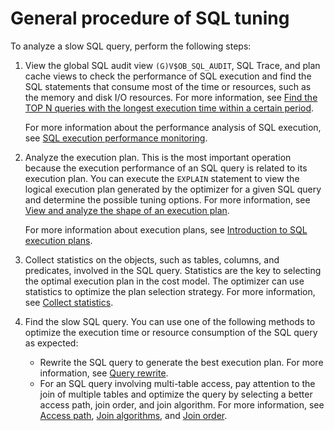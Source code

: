 # General procedure of SQL tuning

To analyze a slow SQL query, perform the following steps:

1. View the global SQL audit view `(G)V$OB_SQL_AUDIT`, SQL Trace, and plan cache views to check the performance of SQL execution and find the SQL statements that consume most of the time or resources, such as the memory and disk I/O resources. For more information, see [Find the TOP N queries with the longest execution time within a certain period](300.monitor-sql-execution-performance/400.sql-performance-analysis-example/1000.query-the-top-n-requests-with-the-most-execution-time.md).

   For more information about the performance analysis of SQL execution, see [SQL execution performance monitoring](300.monitor-sql-execution-performance/100.gv-ob-sql-audit.md).

2. Analyze the execution plan. This is the most important operation because the execution performance of an SQL query is related to its execution plan. You can execute the `EXPLAIN` statement to view the logical execution plan generated by the optimizer for a given SQL query and determine the possible tuning options. For more information, see [View and analyze the shape of an execution plan](300.monitor-sql-execution-performance/400.sql-performance-analysis-example/300.view-and-analyze-the-execution-plan.md).

   For more information about execution plans, see [Introduction to SQL execution plans](../200.sql-execution-plan/100.introduction-to-sql-execution-plans.md).

3. Collect statistics on the objects, such as tables, columns, and predicates, involved in the SQL query. Statistics are the key to selecting the optimal execution plan in the cost model. The optimizer can use statistics to optimize the plan selection strategy. For more information, see [Collect statistics](400.optimizer-statistics/100.statistics-overview.md).

4. Find the slow SQL query. You can use one of the following methods to optimize the execution time or resource consumption of the SQL query as expected:
   * Rewrite the SQL query to generate the best execution plan. For more information, see [Query rewrite](500.query-rewrite/100.query-rewrite-overview.md).
   * For an SQL query involving multi-table access, pay attention to the join of multiple tables and optimize the query by selecting a better access path, join order, and join algorithm. For more information, see [Access path](600.query-optimization/100.access-path/100.access-path-overview.md), [Join algorithms](600.query-optimization/200.join-algorithm/200.join-algorithm.md), and [Join order](600.query-optimization/200.join-algorithm/400.join-order.md).
